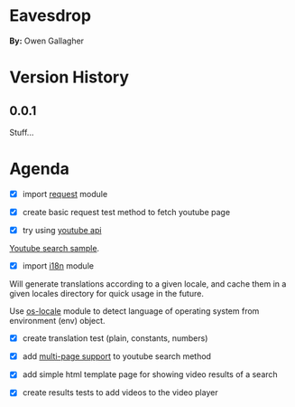 # Eavesdrop

__By:__ Owen Gallagher

# Version History

## 0.0.1

Stuff...

# Agenda

- [x] import [request](https://github.com/request/request) module

- [x] create basic request test method to fetch youtube page

- [x] try using [youtube api](https://developers.google.com/youtube/v3/docs/)

[Youtube search sample](https://github.com/googleapis/google-api-nodejs-client/blob/master/samples/youtube/search.js).

- [x] import [i18n](https://github.com/mashpie/i18n-node) module

Will generate translations according to a given locale, and cache them in a given locales directory
for quick usage in the future.

Use [os-locale](https://www.npmjs.com/package/os-locale) module to detect language of operating
system from environment (env) object.

- [x] create translation test (plain, constants, numbers)

- [x] add [multi-page support](https://developers.google.com/calendar/v3/pagination) to youtube search method

- [x] add simple html template page for showing video results of a search

- [x] create results tests to add videos to the video player
